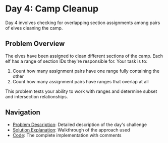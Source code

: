 # Day 4: Camp Cleanup

Day 4 involves checking for overlapping section assignments among pairs of elves cleaning the camp.

## Problem Overview

The elves have been assigned to clean different sections of the camp. Each elf has a range of section IDs they're responsible for. Your task is to:

1. Count how many assignment pairs have one range fully containing the other
2. Count how many assignment pairs have ranges that overlap at all

This problem tests your ability to work with ranges and determine subset and intersection relationships.

## Navigation

- [Problem Description](./problem.md): Detailed description of the day's challenge
- [Solution Explanation](./solution.md): Walkthrough of the approach used
- [Code](./code.md): The complete implementation with comments